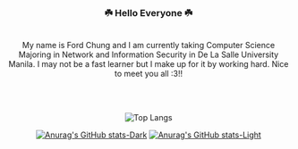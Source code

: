 <div align="center"> <h3> ☘️ Hello Everyone ☘️ </h3> <br>
My name is Ford Chung and I am currently taking Computer Science Majoring in Network and Information Security in De La Salle University Manila. I may not be a fast learner but I make up for it by working hard. Nice to meet you all :3!! 

</div>

<br><br>
<div align="center">
  
  ![Top Langs](https://github-readme-stats.vercel.app/api/top-langs/?username=Ford-Chung&layout=compact&theme=transparent)
</div>

<div align="center">

  [![Anurag's GitHub stats-Dark](https://github-readme-stats.vercel.app/api?username=Ford-Chung&rank_icon=github&show_icons=true&theme=dark#gh-dark-mode-only)](https://github.com/Ford-Chung/github-readme-stats#gh-dark-mode-only)
[![Anurag's GitHub stats-Light](https://github-readme-stats.vercel.app/api?username=Ford-Chung&rank_icon=github&show_icons=true&theme=default#gh-light-mode-only)](https://github.com/Ford-Chung/github-readme-stats#gh-light-mode-only)

</div>
<!--
**Ford-Chung/Ford-Chung** is a ✨ _special_ ✨ repository because its `README.md` (this file) appears on your GitHub profile.

Here are some ideas to get you started:

- 🔭 I’m currently working on ...
- 🌱 I’m currently learning ...
- 👯 I’m looking to collaborate on ...
- 🤔 I’m looking for help with ...
- 💬 Ask me about ...
- 📫 How to reach me: ...
- 😄 Pronouns: ...
- ⚡ Fun fact: ...
-->
